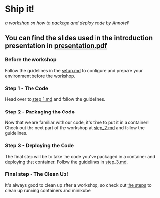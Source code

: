 # Ship it! 
*a workshop on how to package and deploy code by Annotell*

You can find the slides used in the introduction presentation in [presentation.pdf](./presentation.pdf)
---

### Before the workshop
Follow the guidelines in the [setup.md](./setup.md) to configure and prepare your environment before the workshop.

### Step 1 - The Code
Head over to [step_1.md](./step_1.md) and follow the guidelines.

### Step 2 - Packaging the Code
Now that we are familiar with our code, it's time to put it in a container!
Check out the next part of the workshop at [step_2.md](./step_2.md) and follow the guidelines.

### Step 3 - Deploying the Code
The final step will be to take the code you've packaged in a container and deploying that container. Follow the guidelines in [step_3.md](./step_3.md).

### Final step - The Clean Up!
It's always good to clean up after a workshop, so check out [the steps](./step_10.md) to clean up running containers and minikube